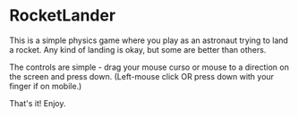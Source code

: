 # RocketLander

This is a simple physics game where you play as an astronaut trying to land a rocket. Any kind of landing is okay, but some are better than others. 

The controls are simple - drag your mouse curso or mouse to a direction on the screen and press down. (Left-mouse click OR press down with your finger if on mobile.)

That's it! Enjoy.
